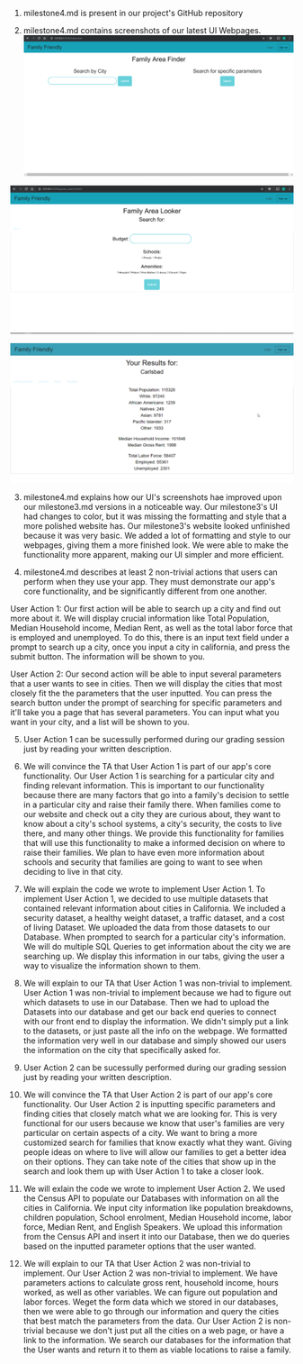 1. milestone4.md is present in our project's GitHub repository

2. milestone4.md contains screenshots of our latest UI Webpages.
  ![ScreenShot 8](https://raw.githubusercontent.com/yimengsun/COGS121-project/master/ScreenShot8.png)
  
  ![ScreenShot 9](https://raw.githubusercontent.com/yimengsun/COGS121-project/master/ScreenShot9%20.png)
  
  ![ScreenShot 10](https://raw.githubusercontent.com/yimengsun/COGS121-project/master/ScreenShot10.png)

3. milestone4.md explains how our UI's screenshots hae improved upon our milestone3.md versions in a noticeable way. Our milestone3's UI had changes to color, but it was missing the formatting and style that a more polished website has. Our milestone3's website looked unfinished because it was very basic. We added a lot of formatting and style to our webpages, giving them a more finished look. We were able to make the functionality more apparent, making our UI simpler and more efficient.

4. milestone4.md describes at least 2 non-trivial actions that users can perform when they use your app. They must demonstrate our app's core functionality, and be significantly different from one another.

User Action 1: Our first action will be able to search up a city and find out more about it. We will display crucial information like Total Population, Median Household income, Median Rent, as well as the total labor force that is employed and unemployed. To do this, there is an input text field under a prompt to search up a city, once you input a city in california, and press the submit button. The information will be shown to you.

User Action 2: Our second action will be able to input several parameters that a user wants to see in cities. Then we will display the cities that most closely fit the the parameters that the user inputted. You can press the search button under the prompt of searching for specific parameters and it'll take you a page that has several parameters. You can input what you want in your city, and a list will be shown to you.

5. User Action 1 can be sucessully performed during our grading session just by reading your written description. 

6. We will convince the TA that User Action 1 is part of our app's core functionality. 
Our User Action 1 is searching for a particular city and finding relevant information. This is important to our functionality because there are many factors that go into a family's decision to settle in a particular city and raise their family there. When families come to our website and check out a city they are curious about, they want to know about a city's school systems, a city's security, the costs to live there, and many other things. We provide this functionality for families that will use this functionality to make a informed decision on where to raise their families. We plan to have even more information about schools and security that families are going to want to see when deciding to live in that city.

7. We will explain the code we wrote to implement User Action 1. 
To implement User Action 1, we decided to use multiple datasets that contained relevant information about cities in California. We included a security dataset, a healthy weight dataset, a traffic dataset, and a cost of living Dataset. We uploaded the data from those datasets to our Database. When prompted to search for a particular city's information. We will do multiple SQL Queries to get information about the city we are searching up. We display this information in our tabs, giving the user a way to visualize the information shown to them.

8. We will explain to our TA that User Action 1 was non-trivial to implement.
User Action 1 was non-trivial to implement because we had to figure out which datasets to use in our Database. Then we had to upload the Datasets into our database and get our back end queries to connect with our front end to display the information. We didn't simply put a link to the datasets, or just paste all the info on the webpage. We formatted the information very well in our database and simply showed our users the information on the city that specifically asked for.

9.  User Action 2 can be sucessully performed during our grading session just by reading your written description. 

10. We will convince the TA that User Action 2 is part of our app's core functionality.
Our User Action 2 is inputting specific parameters and finding cities that closely match what we are looking for. This is very functional for our users because we know that user's families are very particular on certain aspects of a city. We want to bring a more customized search for families that know exactly what they want. Giving people ideas on where to live will allow our families to get a better idea on their options. They can take note of the cities that show up in the search and look them up with User Action 1 to take a closer look.

11. We will exlain the code we wrote to implement User Action 2. 
We used the Census API to populate our Databases with information on all the cities in California. We input city information like population breakdowns, children population, School enrolment, Median Household income, labor force, Median Rent, and English Speakers. We upload this information from the Census API and insert it into our Database, then we do queries based on the inputted parameter options that the user wanted.

12. We will explain to our TA that User Action 2 was non-trivial to implement.
Our User Action 2 was non-trivial to implement. We have parameters actions to calculate gross rent, household income, hours worked, as well as other variables. We can figure out population and labor forces. Weget the form data which we stored in our databases, then we were able to go through our information and query the cities that best match the parameters from the data. Our User Action 2 is non-trivial because we don't just put all the cities on a web page, or have a link to the information. We search our databases for the information that the User wants and return it to them as viable locations to raise a family. 
